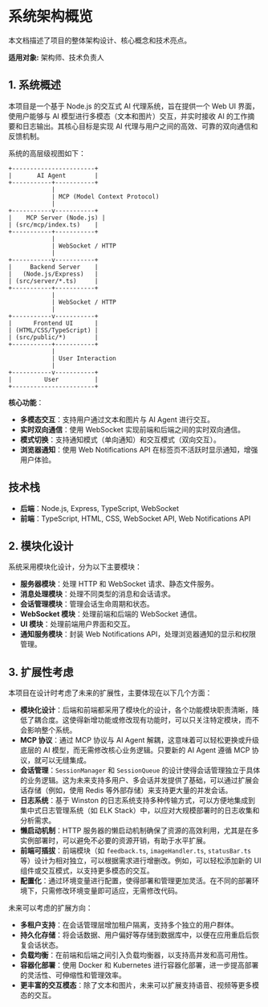 # 系统架构概览

本文档描述了项目的整体架构设计、核心概念和技术亮点。

**适用对象:** 架构师、技术负责人

## 1. 系统概述

本项目是一个基于 Node.js 的交互式 AI 代理系统，旨在提供一个 Web UI 界面，使用户能够与 AI 模型进行多模态（文本和图片）交互，并实时接收 AI 的工作摘要和日志输出。其核心目标是实现 AI 代理与用户之间的高效、可靠的双向通信和反馈机制。

系统的高层级视图如下：

```
+-----------------------+
|       AI Agent        |
+-----------+-----------+
            |
            | MCP (Model Context Protocol)
            |
+-----------v-----------+
|    MCP Server (Node.js) |
| (src/mcp/index.ts)    |
+-----------+-----------+
            |
            | WebSocket / HTTP
            |
+-----------v-----------+
|     Backend Server    |
|   (Node.js/Express)   |
| (src/server/*.ts)     |
+-----------+-----------+
            |
            | WebSocket / HTTP
            |
+-----------v-----------+
|      Frontend UI      |
| (HTML/CSS/TypeScript) |
| (src/public/*)        |
+-----------+-----------+
            |
            | User Interaction
            |
+-----------v-----------+
|         User          |
+-----------------------+
```

**核心功能**：

*   **多模态交互**：支持用户通过文本和图片与 AI Agent 进行交互。
*   **实时双向通信**：使用 WebSocket 实现前端和后端之间的实时双向通信。
*   **模式切换**：支持通知模式（单向通知）和交互模式（双向交互）。
*   **浏览器通知**：使用 Web Notifications API 在标签页不活跃时显示通知，增强用户体验。

## 技术栈

*   **后端**：Node.js, Express, TypeScript, WebSocket
*   **前端**：TypeScript, HTML, CSS, WebSocket API, Web Notifications API

## 2. 模块化设计

系统采用模块化设计，分为以下主要模块：

*   **服务器模块**：处理 HTTP 和 WebSocket 请求、静态文件服务。
*   **消息处理模块**：处理不同类型的消息和会话请求。
*   **会话管理模块**：管理会话生命周期和状态。
*   **WebSocket 模块**：处理前端和后端的 WebSocket 通信。
*   **UI 模块**：处理前端用户界面和交互。
*   **通知服务模块**：封装 Web Notifications API，处理浏览器通知的显示和权限管理。

## 3. 扩展性考虑

本项目在设计时考虑了未来的扩展性，主要体现在以下几个方面：

*   **模块化设计**：后端和前端都采用了模块化的设计，各个功能模块职责清晰，降低了耦合度。这使得新增功能或修改现有功能时，可以只关注特定模块，而不会影响整个系统。
*   **MCP 协议**：通过 MCP 协议与 AI Agent 解耦，这意味着可以轻松更换或升级底层的 AI 模型，而无需修改核心业务逻辑。只要新的 AI Agent 遵循 MCP 协议，就可以无缝集成。
*   **会话管理**：`SessionManager` 和 `SessionQueue` 的设计使得会话管理独立于具体的业务逻辑。这为未来支持多用户、多会话并发提供了基础，可以通过扩展会话存储（例如，使用 Redis 等外部存储）来支持更大量的并发会话。
*   **日志系统**：基于 Winston 的日志系统支持多种传输方式，可以方便地集成到集中式日志管理系统（如 ELK Stack）中，以应对大规模部署时的日志收集和分析需求。
*   **懒启动机制**：HTTP 服务器的懒启动机制确保了资源的高效利用，尤其是在多实例部署时，可以避免不必要的资源开销，有助于水平扩展。
*   **前端可插拔**：前端模块（如 `feedback.ts`, `imageHandler.ts`, `statusBar.ts` 等）设计为相对独立，可以根据需求进行增删改。例如，可以轻松添加新的 UI 组件或交互模式，以支持更多模态的交互。
*   **配置化**：通过环境变量进行配置，使得部署和管理更加灵活。在不同的部署环境下，只需修改环境变量即可适应，无需修改代码。

未来可以考虑的扩展方向：

*   **多租户支持**：在会话管理层增加租户隔离，支持多个独立的用户群体。
*   **持久化存储**：将会话数据、用户偏好等存储到数据库中，以便在应用重启后恢复会话状态。
*   **负载均衡**：在前端和后端之间引入负载均衡器，以支持高并发和高可用性。
*   **容器化部署**：使用 Docker 和 Kubernetes 进行容器化部署，进一步提高部署的灵活性、可伸缩性和管理效率。
*   **更丰富的交互模态**：除了文本和图片，未来可以扩展支持语音、视频等更多模态的交互。
